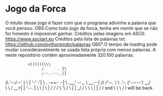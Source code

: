 # Jogo da Forca
O intuito desse jogo é fazer com que o programa adivinhe a palavra que você pensou.
OBS:Como todo jogo da forca, tenha em mente que se não for honesto é impossivel ganhar.
Créditos pelas imagens em ASCII: https://www.asciiart.eu 
Créditos pela lista de palavras txt: https://github.com/pythonprobr/palavras
OBS²:O tempo de loading pode mudar consideravelmente se usada lista própria com menos palavras. A neste repositório 
contém aproximadamente 320.100 palavras.

      		  <((((((\\\
                    /      . }\
                    ;--..--._|}
 (\                 '--/\--'  )
  \\                | '-'  :'|
   \\               . -==- .-|
    \\               \.__.'   \--._
     \\          __.--|       //  _/'--.
     \ \\       .'-._ ('-----'/ __/      \
      \ \\     /   __>|      | '--.       |
       \ \\   |   \   |     /    /       /
        \ '\ /     \  |     |  _/       /
         \  \       \ |     | /        /
   snd    \  \      \        /
I will be back.
